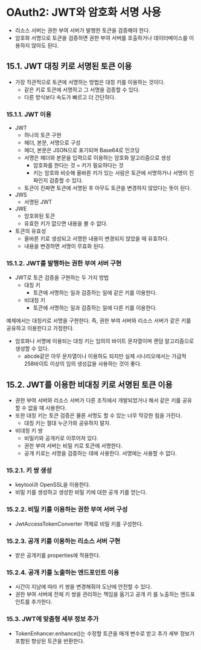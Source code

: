 # OAuth2: JWT와 암호화 서명 사용

- 리소스 서버는 권한 부여 서버가 발행한 토큰을 검증해야 한다.
- 암호화 서명으로 토큰을 검증하면 권한 부여 서버를 호출하거나 데이터베이스를 이용하지 않아도 된다.

## 15.1. JWT 대칭 키로 서명된 토큰 이용

- 가장 직관적으로 토큰에 서명하는 방법은 대칭 키를 이용하는 것이다.
    - 같은 키로 토큰에 서명하고 그 서명을 검증할 수 있다.
    - 다른 방식보다 속도가 빠르고 더 간단하다.

### 15.1.1. JWT 이용

- JWT
    - 하나의 토큰 구현
    - 헤더, 본문, 서명으로 구성
    - 헤더, 본문은 JSON으로 표기되며 Base64로 인코딩
    - 서명은 헤더와 본문을 입력으로 이용하는 암호화 알고리즘으로 생성
        - 암호화를 한다는 것 = 키가 필요하다는 것
        - 키는 암호와 비슷해 올바른 키가 있는 사람은 토큰에 서명하거나 서명이 진짜인지 검증할 수 있다.
    - 토큰이 진짜면 토큰에 서명된 후 아무도 토큰을 변경하지 않았다는 뜻이 된다.
- JWS
    - 서명된 JWT
- JWE
    - 암호화된 토큰
    - 유효한 키가 없으면 내용을 볼 수 없다.
- 토큰의 유효성
    - 올바른 키로 생성되고 서명한 내용이 변경되지 않았을 때 유효하다.
    - 내용을 변경하면 서명이 무효화 된다.

### 15.1.2. JWT를 발행하는 권한 부여 서버 구현

- JWT로 토큰 검증을 구현하는 두 가지 방법
    - 대칭 키
        - 토큰에 서명하는 일과 검증하는 일에 같은 키를 이용한다.
    - 비대칭 키
        - 토큰에 서명하는 일과 검증하는 일에 다른 키를 이용한다.

예제에서는 대칭키로 서명을 구현한다. 즉, 권한 부여 서버와 리소스 서버가 같은 키를 공유하고 이용한다고 가정한다.

- 암호화나 서명에 이용되는 대칭 키는 임의의 바이트 문자열이며 랜덤 알고리즘으로 생성할 수 있다.
    - abcde같은 아무 문자열이나 이용하도 되지만 실제 시나리오에서는 가급적 258바이트 이상의 임의 생성값을 사용하는 것이 좋다.

## 15.2. JWT를 이용한 비대칭 키로 서명된 토큰 이용

- 권한 부여 서버와 리소스 서버가 다른 조직에서 개발되었거나 해서 같은 키를 공유할 수 없을 때 사용한다.
- 또한 대칭 키는 토큰 검증은 물론 서명도 할 수 있는 너무 막강한 힘을 가진다.
    - 대칭 키는 절대 누군가와 공유하지 말자.
- 비대칭 키 쌍
    - 비밀키와 공개키로 이루어져 있다.
    - 권한 부여 서버는 비밀 키로 토큰에 서명한다.
    - 공개 키로는 서명을 검증하는 데에 사용한다. 서명에는 사용할 수 없다.

### 15.2.1. 키 쌍 생성

- keytool과 OpenSSL을 이용한다.
- 비밀 키를 생성하고 생성한 비밀 키에 대한 공개 키를 얻는다.

### 15.2.2. 비밀 키를 이용하는 권한 부여 서버 구성

- JwtAccessTokenConverter 객체로 비밀 키를 구성한다.

### 15.2.3. 공개 키를 이용하는 리소스 서버 구현

- 받은 공개키를 properties에 적용한다.

### 15.2.4. 공개 키를 노출하는 엔드포인트 이용

- 시간이 지남에 따라 키 쌍을 변경해줘야 도난에 안전할 수 있다.
- 권한 부여 서버에 전체 키 쌍을 관리하는 책임을 옮기고 공개 키 를 노출하는 엔드포인트를 추가한다.

### 15.3. JWT에 맞춤형 세부 정보 추가

- TokenEnhancer.enhance()는 수정할 토큰을 매개 변수로 받고 추가 세부 정보가 포함된 향상된 토큰을 반환한다.